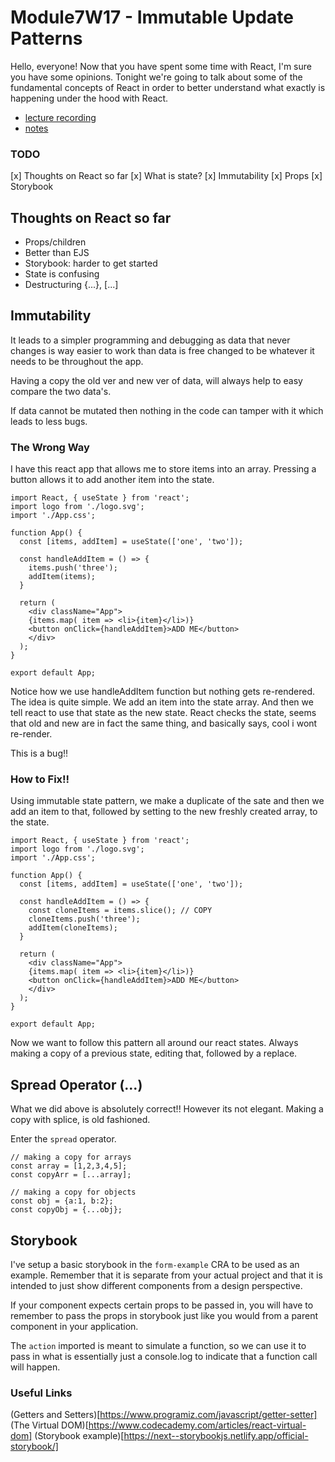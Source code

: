 # Module7W17 - Immutable Update Patterns
Hello, everyone! Now that you have spent some time with React, I'm sure you have some opinions. Tonight we're going to talk about some of the fundamental concepts of React in order to better understand what exactly is happening under the hood with React. 

- [lecture recording](https://vimeo.com/644560659/755f6ec9c4)
- [notes](https://github.com/connkat/lecture_notes/tree/master/Module7/Immutable-Update-Patterns)

### TODO
[x] Thoughts on React so far
[x] What is state?
[x] Immutability
[x] Props
[x] Storybook


## Thoughts on React so far
- Props/children 
- Better than EJS
- Storybook: harder to get started
- State is confusing
- Destructuring {...}, [...]

## Immutability
It leads to a simpler programming and debugging as data that never changes is way easier to work than data is free changed to be whatever it needs to be throughout the app.

Having a copy the old ver and new ver of data, will always help to easy compare the two data's.

If data cannot be mutated then nothing in the code can tamper with it which leads to less bugs.

### The Wrong Way
I have this react app that allows me to store items into an array. Pressing a button allows it to add another item into the state.

```
import React, { useState } from 'react';
import logo from './logo.svg';
import './App.css';

function App() {
  const [items, addItem] = useState(['one', 'two']);

  const handleAddItem = () => {
    items.push('three');
    addItem(items);
  }

  return (
    <div className="App">
    {items.map( item => <li>{item}</li>)}
    <button onClick={handleAddItem}>ADD ME</button>
    </div>
  );
}

export default App;
```

Notice how we use handleAddItem function but nothing gets re-rendered. The idea is quite simple. We add an item into the state array. And then we tell react to use that state as the new state. React checks the state, seems that old and new are in fact the same thing, and basically says, cool i wont re-render.

This is a bug!!

### How to Fix!!
Using immutable state pattern, we make a duplicate of the sate and then we add an item to that, followed by setting to the new freshly created array, to the state.

```
import React, { useState } from 'react';
import logo from './logo.svg';
import './App.css';

function App() {
  const [items, addItem] = useState(['one', 'two']);

  const handleAddItem = () => {
    const cloneItems = items.slice(); // COPY
    cloneItems.push('three');
    addItem(cloneItems);
  }

  return (
    <div className="App">
    {items.map( item => <li>{item}</li>)}
    <button onClick={handleAddItem}>ADD ME</button>
    </div>
  );
}

export default App;
```

Now we want to follow this pattern all around our react states. Always making a copy of a previous state, editing that, followed by a replace.

## Spread Operator (...)

What we did above is absolutely correct!! However its not elegant. Making a copy with splice, is old fashioned.

Enter the `spread` operator.

```
// making a copy for arrays 
const array = [1,2,3,4,5];
const copyArr = [...array];

// making a copy for objects
const obj = {a:1, b:2};
const copyObj = {...obj};
```

## Storybook
I've setup a basic storybook in the `form-example` CRA to be used as an example. Remember that it is separate from your actual project and that it is intended to just show different components from a design perspective. 

If your component expects certain props to be passed in, you will have to remember to pass the props in storybook just like you would from a parent component in your application. 

The `action` imported is meant to simulate a function, so we can use it to pass in what is essentially just a console.log to indicate that a function call will happen. 


### Useful Links
(Getters and Setters)[https://www.programiz.com/javascript/getter-setter]
(The Virtual DOM)[https://www.codecademy.com/articles/react-virtual-dom]
(Storybook example)[https://next--storybookjs.netlify.app/official-storybook/]

